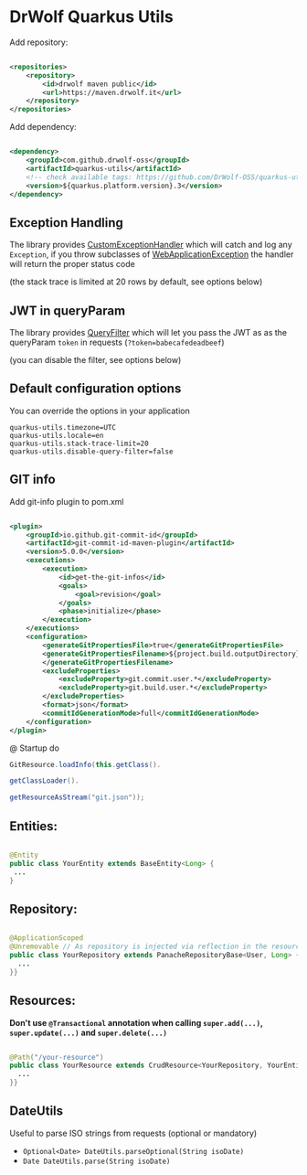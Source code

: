 # DrWolf Quarkus Utils

Add repository:

```xml

<repositories>
    <repository>
        <id>drwolf maven public</id>
        <url>https://maven.drwolf.it</url>
    </repository>
</repositories>
```

Add dependency:

```xml

<dependency>
    <groupId>com.github.drwolf-oss</groupId>
    <artifactId>quarkus-utils</artifactId>
    <!-- check available tags: https://github.com/DrWolf-OSS/quarkus-utils/tags -->
    <version>${quarkus.platform.version}.3</version>
</dependency>
```

## Exception Handling

The library provides
[CustomExceptionHandler](https://github.com/DrWolf-OSS/quarkus-utils/blob/main/src/main/java/it/drwolf/base/utils/CustomExceptionHandler.java)
which will catch and log any `Exception`, if you throw subclasses
of [WebApplicationException](https://docs.oracle.com/javaee/7/api/javax/ws/rs/package-tree.html) the handler will return
the proper status code

(the stack trace is limited at 20 rows by default, see options below)

## JWT in queryParam

The library
provides [QueryFilter](https://github.com/DrWolf-OSS/quarkus-utils/blob/main/src/main/java/it/drwolf/base/filters/QueryFilter.java)
which will let you pass the JWT as as the queryParam `token` in requests  (`?token=babecafedeadbeef`)

(you can disable the filter, see options below)

## Default configuration options

You can override the options in your application

```
quarkus-utils.timezone=UTC
quarkus-utils.locale=en
quarkus-utils.stack-trace-limit=20
quarkus-utils.disable-query-filter=false
```

## GIT info

Add git-info plugin to pom.xml

```xml

<plugin>
    <groupId>io.github.git-commit-id</groupId>
    <artifactId>git-commit-id-maven-plugin</artifactId>
    <version>5.0.0</version>
    <executions>
        <execution>
            <id>get-the-git-infos</id>
            <goals>
                <goal>revision</goal>
            </goals>
            <phase>initialize</phase>
        </execution>
    </executions>
    <configuration>
        <generateGitPropertiesFile>true</generateGitPropertiesFile>
        <generateGitPropertiesFilename>${project.build.outputDirectory}/git.json
        </generateGitPropertiesFilename>
        <excludeProperties>
            <excludeProperty>git.commit.user.*</excludeProperty>
            <excludeProperty>git.build.user.*</excludeProperty>
        </excludeProperties>
        <format>json</format>
        <commitIdGenerationMode>full</commitIdGenerationMode>
    </configuration>
</plugin>
```

@ Startup do

```java
GitResource.loadInfo(this.getClass().

getClassLoader().

getResourceAsStream("git.json"));
```

## Entities:

```java

@Entity
public class YourEntity extends BaseEntity<Long> {
 ...
}
```

## Repository:

```java

@ApplicationScoped
@Unremovable // As repository is injected via reflection in the resource this annotation is needed
public class YourRepository extends PanacheRepositoryBase<User, Long> {
  ...
}}

```

## Resources:

**Don't use `@Transactional` annotation when calling `super.add(...)`,
`super.update(...)` and `super.delete(...)`**

```java

@Path("/your-resource")
public class YourResource extends CrudResource<YourRepository, YourEntity, Long> {
  ...
}}
```

## DateUtils

Useful to parse ISO strings from requests (optional or mandatory)

- `Optional<Date> DateUtils.parseOptional(String isoDate)`
- `Date DateUtils.parse(String isoDate)`
